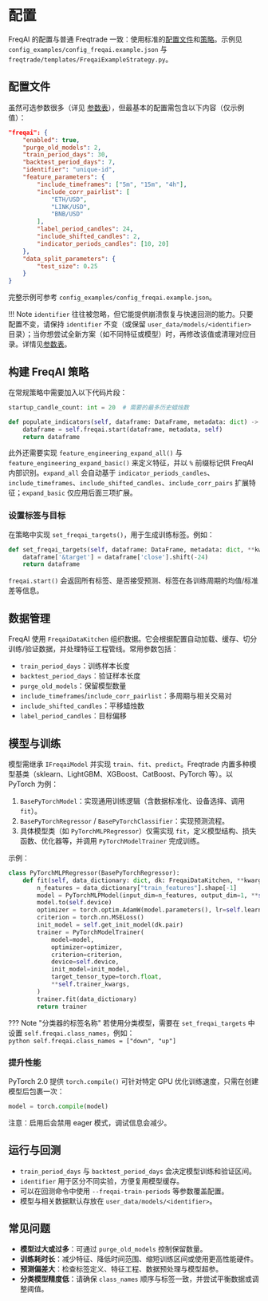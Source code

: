 # 配置

FreqAI 的配置与普通 Freqtrade 一致：使用标准的[配置文件](configuration.md)和[策略](strategy-customization.md)。示例见 `config_examples/config_freqai.example.json` 与 `freqtrade/templates/FreqaiExampleStrategy.py`。

## 配置文件

虽然可选参数很多（详见 [参数表](freqai-parameter-table.md#parameter-table)），但最基本的配置需包含以下内容（仅示例值）：

```json
"freqai": {
    "enabled": true,
    "purge_old_models": 2,
    "train_period_days": 30,
    "backtest_period_days": 7,
    "identifier": "unique-id",
    "feature_parameters": {
        "include_timeframes": ["5m", "15m", "4h"],
        "include_corr_pairlist": [
            "ETH/USD",
            "LINK/USD",
            "BNB/USD"
        ],
        "label_period_candles": 24,
        "include_shifted_candles": 2,
        "indicator_periods_candles": [10, 20]
    },
    "data_split_parameters": {
        "test_size": 0.25
    }
}
```

完整示例可参考 `config_examples/config_freqai.example.json`。

!!! Note
    `identifier` 往往被忽略，但它能提供崩溃恢复与快速回测的能力。只要配置不变，请保持 `identifier` 不变（或保留 `user_data/models/<identifier>` 目录）；当你想尝试全新方案（如不同特征或模型）时，再修改该值或清理对应目录。详情见[参数表](freqai-parameter-table.md#feature-parameters)。

## 构建 FreqAI 策略

在常规策略中需要加入以下代码片段：

```python
startup_candle_count: int = 20  # 需要的最多历史蜡烛数

def populate_indicators(self, dataframe: DataFrame, metadata: dict) -> DataFrame:
    dataframe = self.freqai.start(dataframe, metadata, self)
    return dataframe
```

此外还需要实现 `feature_engineering_expand_all()` 与 `feature_engineering_expand_basic()` 来定义特征，并以 `%` 前缀标记供 FreqAI 内部识别。`expand_all` 会自动基于 `indicator_periods_candles`、`include_timeframes`、`include_shifted_candles`、`include_corr_pairs` 扩展特征；`expand_basic` 仅应用后面三项扩展。

### 设置标签与目标

在策略中实现 `set_freqai_targets()`，用于生成训练标签。例如：

```python
def set_freqai_targets(self, dataframe: DataFrame, metadata: dict, **kwargs) -> DataFrame:
    dataframe['&target'] = dataframe['close'].shift(-24)
    return dataframe
```

`freqai.start()` 会返回所有标签、是否接受预测、标签在各训练周期的均值/标准差等信息。

## 数据管理

FreqAI 使用 `FreqaiDataKitchen` 组织数据。它会根据配置自动加载、缓存、切分训练/验证数据，并处理特征工程管线。常用参数包括：

* `train_period_days`：训练样本长度
* `backtest_period_days`：验证样本长度
* `purge_old_models`：保留模型数量
* `include_timeframes`/`include_corr_pairlist`：多周期与相关交易对
* `include_shifted_candles`：平移蜡烛数
* `label_period_candles`：目标偏移

## 模型与训练

模型需继承 `IFreqaiModel` 并实现 `train`、`fit`、`predict`。Freqtrade 内置多种模型基类（sklearn、LightGBM、XGBoost、CatBoost、PyTorch 等）。以 PyTorch 为例：

1. `BasePyTorchModel`：实现通用训练逻辑（含数据标准化、设备选择、调用 `fit`）。
2. `BasePyTorchRegressor` / `BasePyTorchClassifier`：实现预测流程。
3. 具体模型类（如 `PyTorchMLPRegressor`）仅需实现 `fit`，定义模型结构、损失函数、优化器等，并调用 `PyTorchModelTrainer` 完成训练。

示例：

```python
class PyTorchMLPRegressor(BasePyTorchRegressor):
    def fit(self, data_dictionary: dict, dk: FreqaiDataKitchen, **kwargs) -> Any:
        n_features = data_dictionary["train_features"].shape[-1]
        model = PyTorchMLPModel(input_dim=n_features, output_dim=1, **self.model_kwargs)
        model.to(self.device)
        optimizer = torch.optim.AdamW(model.parameters(), lr=self.learning_rate)
        criterion = torch.nn.MSELoss()
        init_model = self.get_init_model(dk.pair)
        trainer = PyTorchModelTrainer(
            model=model,
            optimizer=optimizer,
            criterion=criterion,
            device=self.device,
            init_model=init_model,
            target_tensor_type=torch.float,
            **self.trainer_kwargs,
        )
        trainer.fit(data_dictionary)
        return trainer
```

??? Note "分类器的标签名称"
    若使用分类模型，需要在 `set_freqai_targets` 中设置 `self.freqai.class_names`，例如：  
    ```python
    self.freqai.class_names = ["down", "up"]
    ```

### 提升性能

PyTorch 2.0 提供 `torch.compile()` 可针对特定 GPU 优化训练速度，只需在创建模型后包裹一次：

```python
model = torch.compile(model)
```

注意：启用后会禁用 eager 模式，调试信息会减少。

## 运行与回测

* `train_period_days` 与 `backtest_period_days` 会决定模型训练和验证区间。  
* `identifier` 用于区分不同实验，方便复用模型缓存。  
* 可以在回测命令中使用 `--freqai-train-periods` 等参数覆盖配置。  
* 模型与相关数据默认存放在 `user_data/models/<identifier>`。

## 常见问题

* **模型过大或过多**：可通过 `purge_old_models` 控制保留数量。  
* **训练耗时长**：减少特征、降低时间范围、缩短训练区间或使用更高性能硬件。  
* **预测偏差大**：检查标签定义、特征工程、数据预处理与模型超参。  
* **分类模型精度低**：请确保 `class_names` 顺序与标签一致，并尝试平衡数据或调整阈值。
